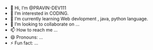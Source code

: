 - 👋 Hi, I’m @PRAVIN-DEV111
- 👀 I’m interested in CODING.
- 🌱 I’m currently learning Web devlopment , java, python language.
- 💞️ I’m looking to collaborate on ...
- 📫 How to reach me ...
- 😄 Pronouns: ...
- ⚡ Fun fact: ...

<!---
PRAVIN-DEV111/PRAVIN-DEV111 is a ✨ special ✨ repository because its `README.md` (this file) appears on your GitHub profile.
You can click the Preview link to take a look at your changes.
--->
